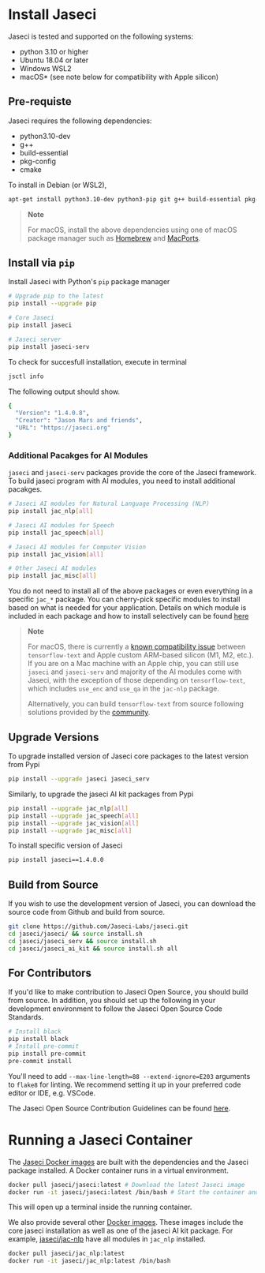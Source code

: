 # Install Jaseci
Jaseci is tested and supported on the following systems:
* python 3.10 or higher
* Ubuntu 18.04 or later
* Windows WSL2
* macOS* (see note below for compatibility with Apple silicon)

## Pre-requiste
Jaseci requires the following dependencies:
* python3.10-dev
* g++
* build-essential
* pkg-config
* cmake

To install in Debian (or WSL2),
```bash
apt-get install python3.10-dev python3-pip git g++ build-essential pkg-config cmake
```
> **Note**
>
> For macOS, install the above dependencies using one of macOS package manager such as [Homebrew](https://brew.sh/) and [MacPorts](https://www.macports.org/).

## Install via `pip`
Install Jaseci with Python's `pip` package manager
```bash
# Upgrade pip to the latest
pip install --upgrade pip

# Core Jaseci
pip install jaseci

# Jaseci server
pip install jaseci-serv
```
To check for succesfull installation, execute in terminal
```bash
jsctl info
```
The following output should show.
```bash
{
  "Version": "1.4.0.8",
  "Creator": "Jason Mars and friends",
  "URL": "https://jaseci.org"
}
```

### Additional Pacakges for AI Modules
`jaseci` and `jaseci-serv` packages provide the core of the Jaseci framework.
To build jaseci program with AI modules, you need to install additional pacakges.
```bash
# Jaseci AI modules for Natural Language Processing (NLP)
pip install jac_nlp[all]

# Jaseci AI modules for Speech
pip install jac_speech[all]

# Jaseci AI modules for Computer Vision
pip install jac_vision[all]

# Other Jaseci AI modules
pip install jac_misc[all]
```
You do not need to install all of the above packages or even everything in a specific `jac_*` package.
You can cherry-pick specific modules to install based on what is needed for your application.
Details on which module is included in each package and how to install selectively can be found [here](../../..//jaseci_ai_kit/README.md#Installation)

> **Note**
>
> For macOS, there is currently a [known compatibility issue](https://developer.apple.com/forums/thread/700906) between `tensorflow-text` and Apple custom ARM-based silicon (M1, M2, etc.). If you are on a Mac machine with an Apple chip, you can still use `jaseci` and `jaseci-serv` and majority of the AI modules come with Jaseci, with the exception of those depending on `tensorflow-text`, which includes `use_enc` and `use_qa` in the `jac-nlp` package.
>
> Alternatively, you can build `tensorflow-text` from source following solutions provided by the [community](https://github.com/Jaseci-Labs/jaseci.git).

## Upgrade Versions
To upgrade installed version of Jaseci core packages to the latest version from Pypi
```bash
pip install --upgrade jaseci jaseci_serv
```
Similarly, to upgrade the jaseci AI kit packages from Pypi
```bash
pip install --upgrade jac_nlp[all]
pip install --upgrade jac_speech[all]
pip install --upgrade jac_vision[all]
pip install --upgrade jac_misc[all]
```

To install specific version of Jaseci
```bash
pip install jaseci==1.4.0.0
```

## Build from Source
If you wish to use the development version of Jaseci, you can download the source code from Github and build from source.
```bash
git clone https://github.com/Jaseci-Labs/jaseci.git
cd jaseci/jaseci/ && source install.sh
cd jaseci/jaseci_serv && source install.sh
cd jaseci/jaseci_ai_kit && source install.sh all
```

## For Contributors
If you'd like to make contribution to Jaseci Open Source, you should build from source.
In addition, you should set up the following in your development environment to follow the Jaseci Open Source Code Standards.
```bash
# Install black
pip install black
# Install pre-commit
pip install pre-commit
pre-commit install
```
You'll need to add `--max-line-length=88 --extend-ignore=E203` arguments to `flake8` for linting.
We recommend setting it up in your preferred code editor or IDE, e.g. VSCode.

The Jaseci Open Source Contribution Guidelines can be found [here](../../../CONTRIBUTING.md).

# Running a Jaseci Container
The [Jaseci Docker images](https://hub.docker.com/r/jaseci/jaseci) are built with the dependencies and the Jaseci package installed.
A Docker container runs in a virtual environment.
```bash
docker pull jaseci/jaseci:latest # Download the latest Jaseci image
docker run -it jaseci/jaseci:latest /bin/bash # Start the container and launch an interactive terminal inside it
```
This will open up a terminal inside the running container.

We also provide several other [Docker images](https://hub.docker.com/u/jaseci/starred).
These images include the core jaseci installation as well as one of the jaseci AI kit package.
For example, [jaseci/jac-nlp](https://hub.docker.com/r/jaseci/jac-nlp) have all modules in `jac_nlp` installed.

```bash
docker pull jaseci/jac_nlp:latest
docker run -it jaseci/jac_nlp:latest /bin/bash
```
